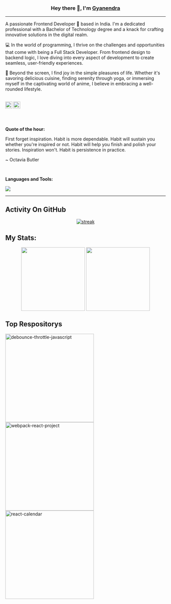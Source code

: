 <h3 align="center">Hey there 👋, I'm <a href="https://github.com/officialgyanendra">Gyanendra</a></h3>

<hr/>

<p align="left">A passionate Frontend Developer 🚀 based in India. I'm a dedicated professional with a Bachelor of Technology degree and a knack for crafting innovative solutions in the digital realm.</p>

<p align="left">💻 In the world of programming, I thrive on the challenges and opportunities that come with being a Full Stack Developer. From frontend design to backend logic, I love diving into every aspect of development to create seamless, user-friendly experiences.</p>

<p align="left">🌟 Beyond the screen, I find joy in the simple pleasures of life. Whether it's savoring delicious cuisine, finding serenity through yoga, or immersing myself in the captivating world of anime, I believe in embracing a well-rounded lifestyle.</p>

<br/>
<a href="https://www.linkedin.com/in/gyanendrakumar92/">
  <img align="left" alt="LinkdeIN" width="22px" src="https://upload.wikimedia.org/wikipedia/commons/thumb/c/ca/LinkedIn_logo_initials.png/600px-LinkedIn_logo_initials.png" />
</a>
<a href="https://leetcode.com/u/user4102Vr/">
  <img align="left" alt="leetcode" width="22px" src="https://assets.leetcode.com/static_assets/public/images/LeetCode_logo_rvs.png" />
</a>
<br/>
<br/>

<pre>

</pre>

**Quote of the hour:**

First forget inspiration. Habit is more dependable. Habit will sustain you whether you're inspired or not. Habit will help you finish and polish your stories. Inspiration won't. Habit is persistence in practice.

~ Octavia Butler
<pre>

</pre>
**Languages and Tools:**  

<p align="left">
  <img src="https://skillicons.dev/icons?i=js,typescript,react,redux,express,nodejs,vscode,github,css,html,tailwind,bootstrap,reactstrap,,jest,npm,yarn,ubuntu,linux,vite,webpack,babel,git,figma,jenkins" />
</p>

<hr/>

## Activity On GitHub

<p align="center">
  <a href="https://github.com/Thinkright20">      
<img title="stats" alt="streak" src="https://github-readme-streak-stats.herokuapp.com/?user=Amir1411&theme=dark&hide_border=true&stroke=f53b3b"/>
</a> 
</p>

## My Stats:
<p align="center">
<img align="center" height="200px" src="https://github-readme-stats.vercel.app/api?username=Amir1411&hide_border=true&show_icons=true&count_private=true&theme=gruvbox&bg_color=151515">
<img align="center" height="200px" src="https://github-readme-stats.vercel.app/api/top-langs/?username=amir1411&hide_border=true&show_icons=true&theme=gruvbox&bg_color=151515" />
</p>

## Top Respositorys
  <p align="left">
     <a href="https://github.com/officialgyanendra/Github-Repos-Commit-List"><img width="278" src="https://denvercoder1-github-readme-stats.vercel.app/api/pin/?username=amir1411&repo=debounce-throttle-javascript&theme=react&bg_color=1F222E&title_color=F8D866&hide_border=true&icon_color=F8D866&show_icons=false" alt="debounce-throttle-javascript"></a>
    <a href="https://github.com/officialgyanendra/SSR-REACT-REDUX-THUNK"><img width="278" src="https://denvercoder1-github-readme-stats.vercel.app/api/pin/?username=amir1411&repo=webpack-react-project&theme=react&bg_color=1F222E&title_color=F8D866&hide_border=true&icon_color=F8D866&show_icons=false" alt="webpack-react-project"></a>
   <a href="https://github.com/officialgyanendra/SSR-REACT_NODE"><img width="278" src="https://denvercoder1-github-readme-stats.vercel.app/api/pin/?username=amir1411&repo=react-calendar&theme=react&bg_color=1F222E&title_color=F8D866&hide_border=true&icon_color=F8D866&show_icons=false" alt="react-calendar"></a>
  </p>
 
<br/>
